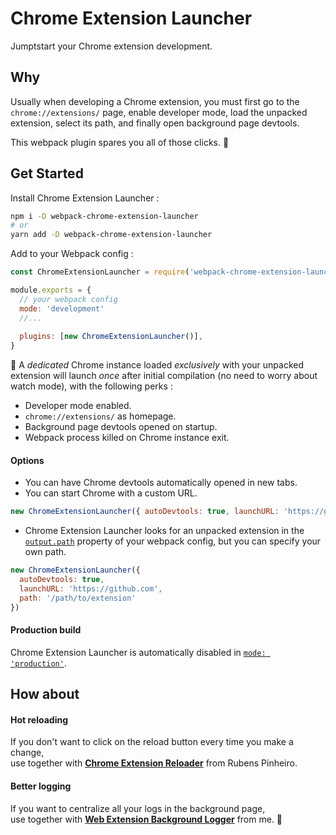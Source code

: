# Chrome Extension Launcher

Jumptstart your Chrome extension development.

## Why

Usually when developing a Chrome extension, you must first go to the `chrome://extensions/` page, enable developer mode, load the unpacked extension, select its path, and finally open background page devtools.

This webpack plugin spares you all of those clicks. 💅

## Get Started

Install Chrome Extension Launcher :

```bash
npm i -D webpack-chrome-extension-launcher
# or
yarn add -D webpack-chrome-extension-launcher
```

Add to your Webpack config :

```js
const ChromeExtensionLauncher = require('webpack-chrome-extension-launcher')

module.exports = {
  // your webpack config
  mode: 'development'
  //...
  
  plugins: [new ChromeExtensionLauncher()],
}
```

🚀 A _dedicated_ Chrome instance loaded _exclusively_ with your unpacked extension will launch _once_ after initial compilation (no need to worry about watch mode), with the following perks :

- Developer mode enabled.
- `chrome://extensions/` as homepage.
- Background page devtools opened on startup.
- Webpack process killed on Chrome instance exit.

#### Options

- You can have Chrome devtools automatically opened in new tabs.
- You can start Chrome with a custom URL.

```js
new ChromeExtensionLauncher({ autoDevtools: true, launchURL: 'https://github.com' })
```

- Chrome Extension Launcher looks for an unpacked extension in the [`output.path`](https://webpack.js.org/configuration/output/#outputpath) property of your webpack config, but you can specify your own path.

```js
new ChromeExtensionLauncher({
  autoDevtools: true,
  launchURL: 'https://github.com',
  path: '/path/to/extension'
})
```

#### Production build

Chrome Extension Launcher is automatically disabled in [`mode: 'production'`](https://webpack.js.org/configuration/mode/).

## How about

#### Hot reloading

If you don't want to click on the reload button every time you make a change, <br>
use together with **[Chrome Extension Reloader](https://github.com/rubenspgcavalcante/webpack-chrome-extension-reloader)** from Rubens Pinheiro.

#### Better logging

If you want to centralize all your logs in the background page, <br>
use together with **[Web Extension Background Logger](https://github.com/jeremyben/webpack-webextension-background-logger)** from me. 🙂
